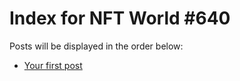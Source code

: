 # Index for NFT World #640
Posts will be displayed in the order below:

- [Your first post](./001-first.md)

